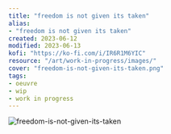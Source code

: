 ```yaml
---
title: "freedom is not given its taken"
alias:
- "freedom is not given its taken"
created: 2023-06-12
modified: 2023-06-13
kofi: "https://ko-fi.com/i/IR6R1M6YIC"
resource: "/art/work-in-progress/images/"
cover: "freedom-is-not-given-its-taken.png"
tags:
- oeuvre
- wip
- work in progress
---
```


![freedom-is-not-given-its-taken](art/work-in-progress/images/freedom-is-not-given-its-taken.png)